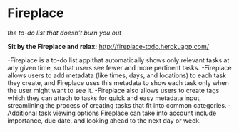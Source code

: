 Fireplace
=========
*the to-do list that doesn't burn you out*


**Sit by the Fireplace and relax:**
http://fireplace-todo.herokuapp.com/


-Fireplace is a to-do list app that automatically shows only relevant tasks at any given time, so that users see fewer and more pertinent tasks.
-Fireplace allows users to add metadata (like times, days, and locations) to each task they create, and Fireplace uses this metadata to show each task only when the user might want to see it.
-Fireplace also allows users to create tags which they can attach to tasks for quick and easy metadata input, streamlining the process of creating tasks that fit into common categories.
-Additional task viewing options Fireplace can take into account include importance, due date, and looking ahead to the next day or week.